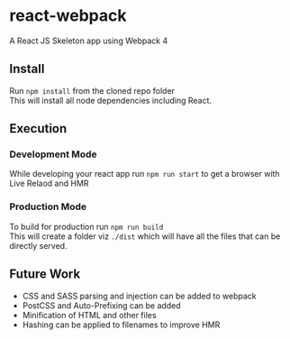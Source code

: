 # react-webpack
A React JS Skeleton app using Webpack 4

## Install
Run ``` npm install ``` from the cloned repo folder  
This will install all node dependencies including React.  

## Execution
### Development Mode
While developing your react app run ``` npm run start ``` to get a browser with Live Relaod and HMR  

### Production Mode
To build for production run ``` npm run build ```  
This will create a folder viz ``` ./dist ``` which will have all the files that can be directly served.

## Future Work
* CSS and SASS parsing and injection can be added to webpack
* PostCSS and Auto-Prefixing can be added
* Minification of HTML and other files
* Hashing can be applied to filenames to improve HMR